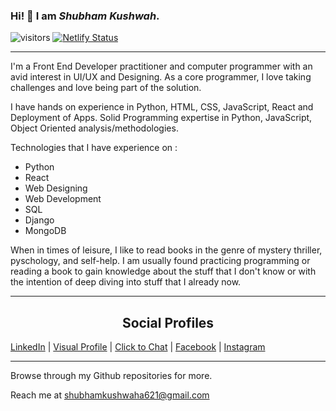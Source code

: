 ### Hi! 🤗 I am *Shubham Kushwah*.

![visitors](https://visitor-badge.laobi.icu/badge?page_id=dpshubham.dpshubham&title=profile%20views)
[![Netlify Status](https://api.netlify.com/api/v1/badges/fee9ff3e-4018-4d33-bbc3-bff8da173361/deploy-status)](https://app.netlify.com/sites/dpshubham/deploys)

---

I'm a Front End Developer practitioner and computer programmer with an avid interest in UI/UX and Designing. As a core programmer, I love taking challenges and love being part of the solution.

I have hands on experience in Python, HTML, CSS, JavaScript, React and Deployment of Apps. Solid Programming expertise in Python, JavaScript, Object Oriented analysis/methodologies.

Technologies that I have experience on :

- Python
- React
- Web Designing
- Web Development
- SQL
- Django
- MongoDB


When in times of leisure, I like to read books in the genre of mystery thriller, pyschology, and self-help. I am usually found practicing programming or reading a book to gain knowledge about the stuff that I don't know or with the intention of deep diving into stuff that I already now.

---

<h2 style="text-align:center">Social Profiles</h2>

[LinkedIn](https://www.linkedin.com/in/shubham-kushwah-963174198/) | [Visual Profile](https://sourcerer.io/dpshubham) | [Click to Chat](https://wa.link/92vx1x) | [Facebook](https://www.facebook.com/Shu9568) | [Instagram](https://www.instagram.com/dpshubham)

 
 ---



Browse through my Github repositories for more.

 
 Reach me at [shubhamkushwaha621@gmail.com](shubhamkushwaha621@gmail.com)

